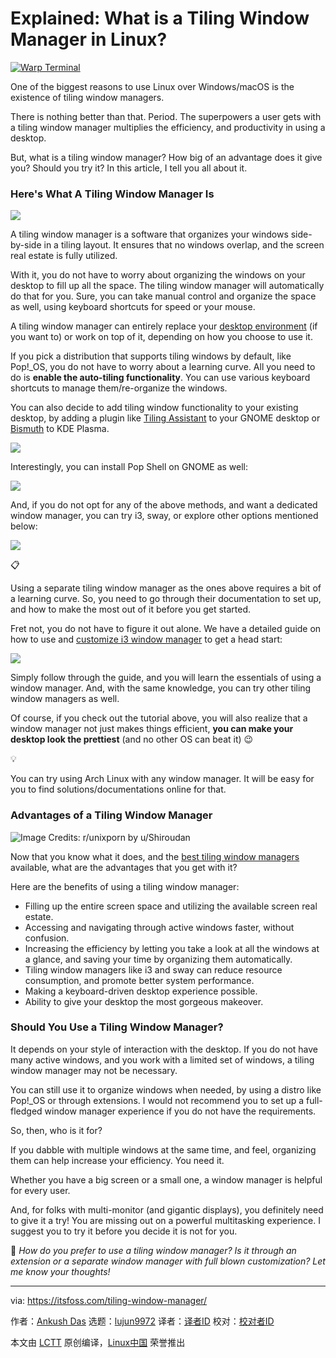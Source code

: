 [#]: subject: "Explained: What is a Tiling Window Manager in Linux?"
[#]: via: "https://itsfoss.com/tiling-window-manager/"
[#]: author: "Ankush Das https://itsfoss.com/author/ankush/"
[#]: collector: "lujun9972/lctt-scripts-1705972010"
[#]: translator: " "
[#]: reviewer: " "
[#]: publisher: " "
[#]: url: " "

Explained: What is a Tiling Window Manager in Linux?
======

[![Warp Terminal][1]][2]

One of the biggest reasons to use Linux over Windows/macOS is the existence of tiling window managers.

There is nothing better than that. Period. The superpowers a user gets with a tiling window manager multiplies the efficiency, and productivity in using a desktop.

But, what is a tiling window manager? How big of an advantage does it give you? Should you try it? In this article, I tell you all about it.

### Here's What A Tiling Window Manager Is

![][3]

A tiling window manager is a software that organizes your windows side-by-side in a tiling layout. It ensures that no windows overlap, and the screen real estate is fully utilized.

With it, you do not have to worry about organizing the windows on your desktop to fill up all the space. The tiling window manager will automatically do that for you. Sure, you can take manual control and organize the space as well, using keyboard shortcuts for speed or your mouse.

A tiling window manager can entirely replace your [desktop environment][4] (if you want to) or work on top of it, depending on how you choose to use it.

If you pick a distribution that supports tiling windows by default, like Pop!_OS, you do not have to worry about a learning curve. All you need to do is **enable the auto-tiling functionality**. You can use various keyboard shortcuts to manage them/re-organize the windows.

You can also decide to add tiling window functionality to your existing desktop, by adding a plugin like [Tiling Assistant][5] to your GNOME desktop or [Bismuth][6] to KDE Plasma.

![][7]

Interestingly, you can install Pop Shell on GNOME as well:

![][8]

And, if you do not opt for any of the above methods, and want a dedicated window manager, you can try i3, sway, or explore other options mentioned below:

![][8]

📋

Using a separate tiling window manager as the ones above requires a bit of a learning curve. So, you need to go through their documentation to set up, and how to make the most out of it before you get started.

Fret not, you do not have to figure it out alone. We have a detailed guide on how to use and [customize i3 window manager][9] to get a head start:

![][8]

Simply follow through the guide, and you will learn the essentials of using a window manager. And, with the same knowledge, you can try other tiling window managers as well.

Of course, if you check out the tutorial above, you will also realize that a window manager not just makes things efficient, **you can make your desktop look the prettiest** (and no other OS can beat it) 😉

💡

You can try using Arch Linux with any window manager. It will be easy for you to find solutions/documentations online for that.

### Advantages of a Tiling Window Manager

![Image Credits: r/unixporn by u/Shiroudan][10]

Now that you know what it does, and the [best tiling window managers][11] available, what are the advantages that you get with it?

Here are the benefits of using a tiling window manager:

  * Filling up the entire screen space and utilizing the available screen real estate.
  * Accessing and navigating through active windows faster, without confusion.
  * Increasing the efficiency by letting you take a look at all the windows at a glance, and saving your time by organizing them automatically.
  * Tiling window managers like i3 and sway can reduce resource consumption, and promote better system performance.
  * Making a keyboard-driven desktop experience possible.
  * Ability to give your desktop the most gorgeous makeover.



### Should You Use a Tiling Window Manager?

It depends on your style of interaction with the desktop. If you do not have many active windows, and you work with a limited set of windows, a tiling window manager may not be necessary.

You can still use it to organize windows when needed, by using a distro like Pop!_OS or through extensions. I would not recommend you to set up a full-fledged window manager experience if you do not have the requirements.

So, then, who is it for?

If you dabble with multiple windows at the same time, and feel, organizing them can help increase your efficiency. You need it.

Whether you have a big screen or a small one, a window manager is helpful for every user.

And, for folks with multi-monitor (and gigantic displays), you definitely need to give it a try! You are missing out on a powerful multitasking experience. I suggest you to try it before you decide it is not for you.

💬 _How do you prefer to use a tiling window manager? Is it through an extension or a separate window manager with full blown customization? Let me know your thoughts!_

--------------------------------------------------------------------------------

via: https://itsfoss.com/tiling-window-manager/

作者：[Ankush Das][a]
选题：[lujun9972][b]
译者：[译者ID](https://github.com/译者ID)
校对：[校对者ID](https://github.com/校对者ID)

本文由 [LCTT](https://github.com/LCTT/TranslateProject) 原创编译，[Linux中国](https://linux.cn/) 荣誉推出

[a]: https://itsfoss.com/author/ankush/
[b]: https://github.com/lujun9972
[1]: https://itsfoss.com/assets/images/warp-terminal.webp
[2]: https://www.warp.dev?utm_source=its_foss&utm_medium=display&utm_campaign=linux_launch
[3]: https://itsfoss.com/content/images/2024/05/tiling-window-manager-i3.png
[4]: https://itsfoss.com/what-is-desktop-environment/
[5]: https://extensions.gnome.org/extension/3733/tiling-assistant/
[6]: https://github.com/Bismuth-Forge/bismuth
[7]: https://itsfoss.com/content/images/2024/05/Pop-shell.png
[8]: https://itsfoss.com/content/images/size/w256h256/2022/12/android-chrome-192x192.png
[9]: https://itsfoss.com/i3-customization/
[10]: https://itsfoss.com/content/images/2024/05/tiling-window-manager-ft.png
[11]: https://itsfoss.com/best-window-managers/
